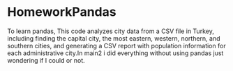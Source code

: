 # HomeworkPandas
To learn pandas, This code analyzes city data from a CSV file in Turkey, including finding the capital city, the most eastern, western, northern, and southern cities, and generating a CSV report with population information for each administrative city.In main2 i did everything without using pandas just wondering if I could or not.
